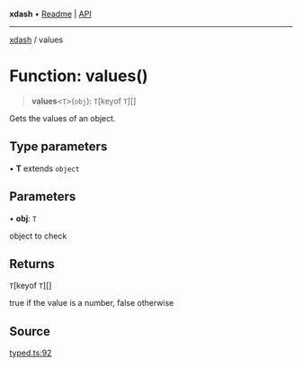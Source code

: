 **xdash** • [Readme](../README.md) \| [API](../globals.md)

***

[xdash](../README.md) / values

# Function: values()

> **values**\<`T`\>(`obj`): `T`\[keyof `T`\][]

Gets the values of an object.

## Type parameters

• **T** extends `object`

## Parameters

• **obj**: `T`

object to check

## Returns

`T`\[keyof `T`\][]

true if the value is a number, false otherwise

## Source

[typed.ts:92](https://github.com/shtse8/xdash/blob/55c7e43/src/typed.ts#L92)
